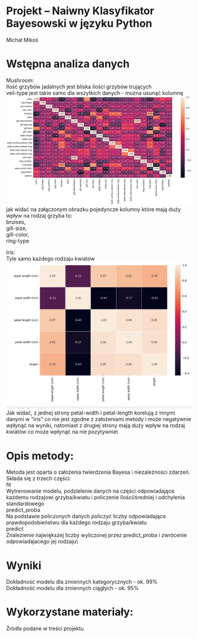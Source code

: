 # Projekt – Naiwny Klasyfikator Bayesowski w języku Python

Michał Mikoś

# Wstępna analiza danych

Mushroom:\
Ilość grzybów jadalnych jest bliska ilości grzybów trujących\
veil-type jest takie samo dla wszytkich danych - można usunąć kolumnę\
![korelacja grzybow](/mushroom_corr.png)
jak widać na załączonym obrazku pojedyncze kolumny które mają duży wpływ na rodzaj grzyba to:\
bruises,\
gill-size,\
gill-color,\
ring-type

Iris:\
Tyle samo każdego rodzaju kwiatów\
![korelacja kwiatów](/iris_corr.png)
Jak widać, z jednej strony petal-width i petal-length korelują z innymi danymi w "iris" co nie jest zgodne z założeniami metody i może negatywnie wpłynąć na wyniki, natomiast z drugiej strony mają duży wpływ na rodzaj kwiatów co moze wpłynąć na nie pozytywnie\

# Opis metody:

Metoda jest oparta o założenia twierdzenia Bayesa i niezależności zdarzeń.\
Składa się z trzech części:\
fit\
Wytrenowanie modelu, podzielenie danych na części odpowiadające każdemu rodzajowi grzyba/kwiatu i policzenie ilości/średniej i odchylenia standardowego\
predict_proba\
Na podstawie policzonych danych policzyć liczby odpowiadające prawdopodobieństwu dla każdego rodzaju grzyba/kwiatu\
predict\
Znalezienie największej liczby wyliczonej przez predict_proba i zwrócenie odpowiadajacego jej rodzaju\

# Wyniki

Dokładność modelu dla zmiennych kategorycznych - ok. 99%\
Dokładność modelu dla zmiennych ciągłych - ok. 95%

# Wykorzystane materiały:

Źródła podane w treści projektu

